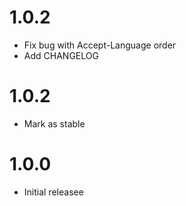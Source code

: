 # 1.0.2

- Fix bug with Accept-Language order
- Add CHANGELOG

# 1.0.2

- Mark as stable

# 1.0.0

- Initial releasee
